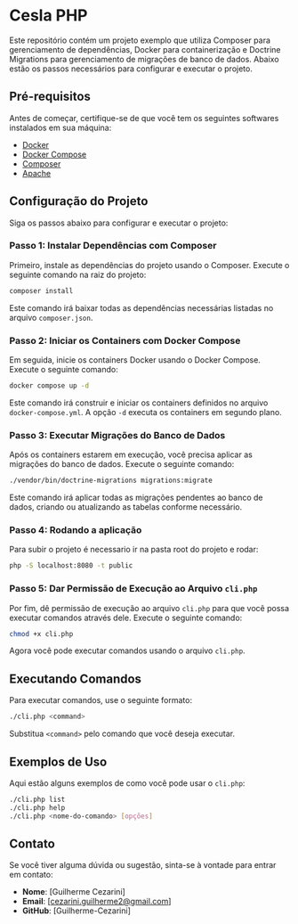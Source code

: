 
# Cesla PHP

Este repositório contém um projeto exemplo que utiliza Composer para gerenciamento de dependências, Docker para containerização e Doctrine Migrations para gerenciamento de migrações de banco de dados. Abaixo estão os passos necessários para configurar e executar o projeto.

## Pré-requisitos

Antes de começar, certifique-se de que você tem os seguintes softwares instalados em sua máquina:

- [Docker](https://docs.docker.com/get-docker/)
- [Docker Compose](https://docs.docker.com/compose/install/)
- [Composer](https://getcomposer.org/download/)
- [Apache](https://httpd.apache.org/docs/2.4/install.html)

## Configuração do Projeto

Siga os passos abaixo para configurar e executar o projeto:

### Passo 1: Instalar Dependências com Composer

Primeiro, instale as dependências do projeto usando o Composer. Execute o seguinte comando na raiz do projeto:

```bash
composer install
```

Este comando irá baixar todas as dependências necessárias listadas no arquivo `composer.json`.

### Passo 2: Iniciar os Containers com Docker Compose

Em seguida, inicie os containers Docker usando o Docker Compose. Execute o seguinte comando:

```bash
docker compose up -d
```

Este comando irá construir e iniciar os containers definidos no arquivo `docker-compose.yml`. A opção `-d` executa os containers em segundo plano.

### Passo 3: Executar Migrações do Banco de Dados

Após os containers estarem em execução, você precisa aplicar as migrações do banco de dados. Execute o seguinte comando:

```bash
./vendor/bin/doctrine-migrations migrations:migrate
```

Este comando irá aplicar todas as migrações pendentes ao banco de dados, criando ou atualizando as tabelas conforme necessário.

### Passo 4: Rodando a aplicação

Para subir o projeto é necessario ir na pasta root do projeto e rodar: 

```bash
php -S localhost:8080 -t public
```

### Passo 5: Dar Permissão de Execução ao Arquivo `cli.php`

Por fim, dê permissão de execução ao arquivo `cli.php` para que você possa executar comandos através dele. Execute o seguinte comando:

```bash
chmod +x cli.php
```

Agora você pode executar comandos usando o arquivo `cli.php`.

## Executando Comandos

Para executar comandos, use o seguinte formato:

```bash
./cli.php <command>
```

Substitua `<command>` pelo comando que você deseja executar.

## Exemplos de Uso

Aqui estão alguns exemplos de como você pode usar o `cli.php`:

```bash
./cli.php list
./cli.php help
./cli.php <nome-do-comando> [opções]
```

## Contato

Se você tiver alguma dúvida ou sugestão, sinta-se à vontade para entrar em contato:

- **Nome**: [Guilherme Cezarini]
- **Email**: [cezarini.guilherme2@gmail.com]
- **GitHub**: [Guilherme-Cezarini]


